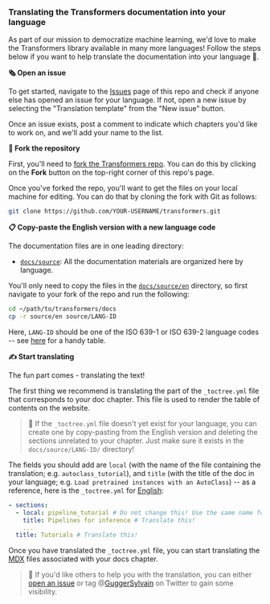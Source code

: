 ### Translating the Transformers documentation into your language

As part of our mission to democratize machine learning, we'd love to make the Transformers library available in many more languages! Follow the steps below if you want to help translate the documentation into your language 🙏.

**🗞️ Open an issue**

To get started, navigate to the [Issues](https://github.com/huggingface/transformers/issues) page of this repo and check if anyone else has opened an issue for your language. If not, open a new issue by selecting the "Translation template" from the "New issue" button.

Once an issue exists, post a comment to indicate which chapters you'd like to work on, and we'll add your name to the list.


**🍴 Fork the repository**

First, you'll need to [fork the Transformers repo](https://docs.github.com/en/get-started/quickstart/fork-a-repo). You can do this by clicking on the **Fork** button on the top-right corner of this repo's page.

Once you've forked the repo, you'll want to get the files on your local machine for editing. You can do that by cloning the fork with Git as follows:

```bash
git clone https://github.com/YOUR-USERNAME/transformers.git
```

**📋 Copy-paste the English version with a new language code**

The documentation files are in one leading directory:

- [`docs/source`](https://github.com/huggingface/transformers/tree/main/docs/source): All the documentation materials are organized here by language.

You'll only need to copy the files in the [`docs/source/en`](https://github.com/huggingface/transformers/tree/main/docs/source/en) directory, so first navigate to your fork of the repo and run the following:

```bash
cd ~/path/to/transformers/docs
cp -r source/en source/LANG-ID
```

Here, `LANG-ID` should be one of the ISO 639-1 or ISO 639-2 language codes -- see [here](https://www.loc.gov/standards/iso639-2/php/code_list.php) for a handy table.

**✍️ Start translating**

The fun part comes - translating the text!

The first thing we recommend is translating the part of the `_toctree.yml` file that corresponds to your doc chapter. This file is used to render the table of contents on the website. 

> 🙋 If the `_toctree.yml` file doesn't yet exist for your language, you can create one by copy-pasting from the English version and deleting the sections unrelated to your chapter. Just make sure it exists in the `docs/source/LANG-ID/` directory!

The fields you should add are `local` (with the name of the file containing the translation; e.g. `autoclass_tutorial`), and `title` (with the title of the doc in your language; e.g. `Load pretrained instances with an AutoClass`) -- as a reference, here is the `_toctree.yml` for [English](https://github.com/huggingface/transformers/blob/main/docs/source/en/_toctree.yml):

```yaml
- sections:
  - local: pipeline_tutorial # Do not change this! Use the same name for your .md file
    title: Pipelines for inference # Translate this!
    ...
  title: Tutorials # Translate this!
```

Once you have translated the `_toctree.yml` file, you can start translating the [MDX](https://mdxjs.com/) files associated with your docs chapter.

> 🙋 If you'd like others to help you with the translation, you can either [open an issue](https://github.com/huggingface/transformers/issues) or tag @[GuggerSylvain](https://twitter.com/GuggerSylvain)
 on Twitter to gain some visibility.
